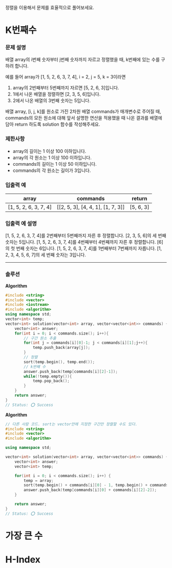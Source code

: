 정렬을 이용해서 문제를 효율적으로 풀어보세요.



# K번째수

### 문제 설명

배열 array의 i번째 숫자부터 j번째 숫자까지 자르고 정렬했을 때, k번째에 있는 수를 구하려 합니다.

예를 들어 array가 [1, 5, 2, 6, 3, 7, 4], i = 2, j = 5, k = 3이라면

1. array의 2번째부터 5번째까지 자르면 [5, 2, 6, 3]입니다.
2. 1에서 나온 배열을 정렬하면 [2, 3, 5, 6]입니다.
3. 2에서 나온 배열의 3번째 숫자는 5입니다.

배열 array, [i, j, k]를 원소로 가진 2차원 배열 commands가 매개변수로 주어질 때, commands의 모든 원소에 대해 앞서 설명한 연산을 적용했을 때 나온 결과를 배열에 담아 return 하도록 solution 함수를 작성해주세요.

### 제한사항

- array의 길이는 1 이상 100 이하입니다.
- array의 각 원소는 1 이상 100 이하입니다.
- commands의 길이는 1 이상 50 이하입니다.
- commands의 각 원소는 길이가 3입니다.

### 입출력 예

| array                 | commands                          | return    |
| --------------------- | --------------------------------- | --------- |
| [1, 5, 2, 6, 3, 7, 4] | [[2, 5, 3], [4, 4, 1], [1, 7, 3]] | [5, 6, 3] |

### 입출력 예 설명

[1, 5, 2, 6, 3, 7, 4]를 2번째부터 5번째까지 자른 후 정렬합니다. [2, 3, 5, 6]의 세 번째 숫자는 5입니다.
[1, 5, 2, 6, 3, 7, 4]를 4번째부터 4번째까지 자른 후 정렬합니다. [6]의 첫 번째 숫자는 6입니다.
[1, 5, 2, 6, 3, 7, 4]를 1번째부터 7번째까지 자릅니다. [1, 2, 3, 4, 5, 6, 7]의 세 번째 숫자는 3입니다.

---

### 솔루션

**Algorithm**

```c++
#include <string>
#include <vector>
#include <iostream>
#include <algorithm>
using namespace std;
vector<int> temp;
vector<int> solution(vector<int> array, vector<vector<int>> commands) {
    vector<int> answer;
    for(int i = 0; i < commands.size(); i++){
        // 구간 원소 추출
        for(int j = commands[i][0]-1; j < commands[i][1];j++){
            temp.push_back(array[j]);
        }
        // 정렬
        sort(temp.begin(), temp.end());
        // k번째 수
        answer.push_back(temp[commands[i][2]-1]);
        while(!temp.empty()){
            temp.pop_back();
        }
    }    
    return answer;
}
// Status: ⭕ Success
```



**Algorithm**



```c++
// 다른 사람 코드. sort는 vector안에 지정한 구간만 정렬할 수도 있다.
#include <string>
#include <vector>
#include <algorithm>

using namespace std;

vector<int> solution(vector<int> array, vector<vector<int>> commands) {
    vector<int> answer;
    vector<int> temp;

    for(int i = 0; i < commands.size(); i++) {
        temp = array;
        sort(temp.begin() + commands[i][0] - 1, temp.begin() + commands[i][1]); // 👈 앞에만 -1
        answer.push_back(temp[commands[i][0] + commands[i][2]-2]);				//	👈 각각 -1 처리
    }

    return answer;
}
// Status: ⭕ Success
```





# 가장 큰 수



# H-Index

